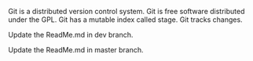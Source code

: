 Git is a distributed version control system.
Git is free software distributed under the GPL.
Git has a mutable index called stage.
Git tracks changes.

Update the ReadMe.md in dev branch.

Update the ReadMe.md in master branch.